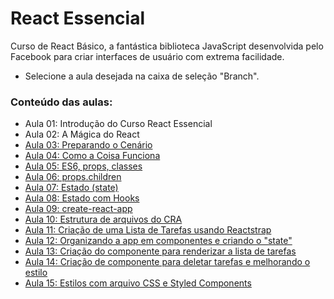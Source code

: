 # React Essencial

Curso de React Básico, a fantástica biblioteca JavaScript desenvolvida pelo Facebook para criar interfaces de usuário com extrema facilidade.

- Selecione a aula desejada na caixa de seleção "Branch".

### Conteúdo das aulas:

- Aula 01: Introdução do Curso React Essencial
- Aula 02: A Mágica do React
- [Aula 03: Preparando o Cenário](https://github.com/ja-gaeta/react-essencial/tree/aula-03)
- [Aula 04: Como a Coisa Funciona](https://github.com/ja-gaeta/react-essencial/tree/aula-04)
- [Aula 05: ES6, props, classes](https://github.com/ja-gaeta/react-essencial/tree/aula-05)
- [Aula 06: props.children](https://github.com/ja-gaeta/react-essencial/tree/aula-06)
- [Aula 07: Estado (state)](https://github.com/ja-gaeta/react-essencial/tree/aula-07)
- [Aula 08: Estado com Hooks](https://github.com/ja-gaeta/react-essencial/tree/aula-08)
- [Aula 09: create-react-app](https://github.com/ja-gaeta/react-essencial/tree/aula-09)
- [Aula 10: Estrutura de arquivos do CRA](https://github.com/ja-gaeta/react-essencial/tree/aula-10)
- [Aula 11: Criação de uma Lista de Tarefas usando Reactstrap](https://github.com/ja-gaeta/react-essencial/tree/aula-11)
- [Aula 12: Organizando a app em componentes e criando o "state"](https://github.com/ja-gaeta/react-essencial/tree/aula-12)
- [Aula 13: Criação do componente para renderizar a lista de tarefas](https://github.com/ja-gaeta/react-essencial/tree/aula-13)
- [Aula 14: Criação de componente para deletar tarefas e melhorando o estilo](https://github.com/ja-gaeta/react-essencial/tree/aula-14)
- [Aula 15: Estilos com arquivo CSS e Styled Components](https://github.com/ja-gaeta/react-essencial/tree/aula-15)

